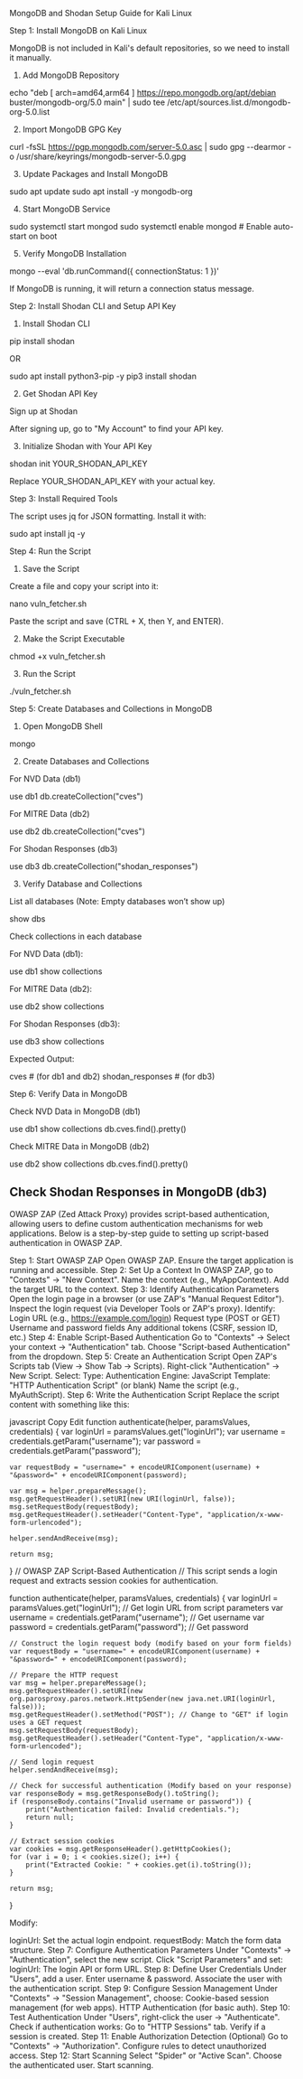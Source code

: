 MongoDB and Shodan Setup Guide for Kali Linux

Step 1: Install MongoDB on Kali Linux

MongoDB is not included in Kali's default repositories, so we need to install it manually.

1. Add MongoDB Repository

echo "deb [ arch=amd64,arm64 ] https://repo.mongodb.org/apt/debian buster/mongodb-org/5.0 main" | sudo tee /etc/apt/sources.list.d/mongodb-org-5.0.list

2. Import MongoDB GPG Key

curl -fsSL https://pgp.mongodb.com/server-5.0.asc | sudo gpg --dearmor -o /usr/share/keyrings/mongodb-server-5.0.gpg

3. Update Packages and Install MongoDB

sudo apt update
sudo apt install -y mongodb-org

4. Start MongoDB Service

sudo systemctl start mongod
sudo systemctl enable mongod  # Enable auto-start on boot

5. Verify MongoDB Installation

mongo --eval 'db.runCommand({ connectionStatus: 1 })'

If MongoDB is running, it will return a connection status message.

Step 2: Install Shodan CLI and Setup API Key

1. Install Shodan CLI

pip install shodan

OR

sudo apt install python3-pip -y
pip3 install shodan

2. Get Shodan API Key

Sign up at Shodan

After signing up, go to "My Account" to find your API key.

3. Initialize Shodan with Your API Key

shodan init YOUR_SHODAN_API_KEY

Replace YOUR_SHODAN_API_KEY with your actual key.

Step 3: Install Required Tools

The script uses jq for JSON formatting. Install it with:

sudo apt install jq -y

Step 4: Run the Script

1. Save the Script

Create a file and copy your script into it:

nano vuln_fetcher.sh

Paste the script and save (CTRL + X, then Y, and ENTER).

2. Make the Script Executable

chmod +x vuln_fetcher.sh

3. Run the Script

./vuln_fetcher.sh

Step 5: Create Databases and Collections in MongoDB

1. Open MongoDB Shell

mongo

2. Create Databases and Collections

For NVD Data (db1)

use db1
db.createCollection("cves")

For MITRE Data (db2)

use db2
db.createCollection("cves")

For Shodan Responses (db3)

use db3
db.createCollection("shodan_responses")

3. Verify Database and Collections

List all databases (Note: Empty databases won’t show up)

show dbs

Check collections in each database

For NVD Data (db1):

use db1
show collections

For MITRE Data (db2):

use db2
show collections

For Shodan Responses (db3):

use db3
show collections

Expected Output:

cves  # (for db1 and db2)
shodan_responses  # (for db3)

Step 6: Verify Data in MongoDB

Check NVD Data in MongoDB (db1)

use db1
show collections
db.cves.find().pretty()

Check MITRE Data in MongoDB (db2)

use db2
show collections
db.cves.find().pretty()

Check Shodan Responses in MongoDB (db3)
----------------------------------------------------------------------------------------------
OWASP ZAP (Zed Attack Proxy) provides script-based authentication, allowing users to define custom authentication mechanisms for web applications. Below is a step-by-step guide to setting up script-based authentication in OWASP ZAP.

Step 1: Start OWASP ZAP
Open OWASP ZAP.
Ensure the target application is running and accessible.
Step 2: Set Up a Context
In OWASP ZAP, go to "Contexts" → "New Context".
Name the context (e.g., MyAppContext).
Add the target URL to the context.
Step 3: Identify Authentication Parameters
Open the login page in a browser (or use ZAP's "Manual Request Editor").
Inspect the login request (via Developer Tools or ZAP's proxy).
Identify:
Login URL (e.g., https://example.com/login)
Request type (POST or GET)
Username and password fields
Any additional tokens (CSRF, session ID, etc.)
Step 4: Enable Script-Based Authentication
Go to "Contexts" → Select your context → "Authentication" tab.
Choose "Script-based Authentication" from the dropdown.
Step 5: Create an Authentication Script
Open ZAP's Scripts tab (View → Show Tab → Scripts).
Right-click "Authentication" → New Script.
Select:
Type: Authentication
Engine: JavaScript
Template: "HTTP Authentication Script" (or blank)
Name the script (e.g., MyAuthScript).
Step 6: Write the Authentication Script
Replace the script content with something like this:

javascript
Copy
Edit
function authenticate(helper, paramsValues, credentials) {
    var loginUrl = paramsValues.get("loginUrl");
    var username = credentials.getParam("username");
    var password = credentials.getParam("password");

    var requestBody = "username=" + encodeURIComponent(username) + "&password=" + encodeURIComponent(password);

    var msg = helper.prepareMessage();
    msg.getRequestHeader().setURI(new URI(loginUrl, false));
    msg.setRequestBody(requestBody);
    msg.getRequestHeader().setHeader("Content-Type", "application/x-www-form-urlencoded");

    helper.sendAndReceive(msg);

    return msg;
}
// OWASP ZAP Script-Based Authentication
// This script sends a login request and extracts session cookies for authentication.

function authenticate(helper, paramsValues, credentials) {
    var loginUrl = paramsValues.get("loginUrl"); // Get login URL from script parameters
    var username = credentials.getParam("username"); // Get username
    var password = credentials.getParam("password"); // Get password

    // Construct the login request body (modify based on your form fields)
    var requestBody = "username=" + encodeURIComponent(username) + "&password=" + encodeURIComponent(password);

    // Prepare the HTTP request
    var msg = helper.prepareMessage();
    msg.getRequestHeader().setURI(new org.parosproxy.paros.network.HttpSender(new java.net.URI(loginUrl, false)));
    msg.getRequestHeader().setMethod("POST"); // Change to "GET" if login uses a GET request
    msg.setRequestBody(requestBody);
    msg.getRequestHeader().setHeader("Content-Type", "application/x-www-form-urlencoded");

    // Send login request
    helper.sendAndReceive(msg);

    // Check for successful authentication (Modify based on your response)
    var responseBody = msg.getResponseBody().toString();
    if (responseBody.contains("Invalid username or password")) {
        print("Authentication failed: Invalid credentials.");
        return null;
    }

    // Extract session cookies
    var cookies = msg.getResponseHeader().getHttpCookies();
    for (var i = 0; i < cookies.size(); i++) {
        print("Extracted Cookie: " + cookies.get(i).toString());
    }

    return msg;
}

Modify:

loginUrl: Set the actual login endpoint.
requestBody: Match the form data structure.
Step 7: Configure Authentication Parameters
Under "Contexts" → "Authentication", select the new script.
Click "Script Parameters" and set:
loginUrl: The login API or form URL.
Step 8: Define User Credentials
Under "Users", add a user.
Enter username & password.
Associate the user with the authentication script.
Step 9: Configure Session Management
Under "Contexts" → "Session Management", choose:
Cookie-based session management (for web apps).
HTTP Authentication (for basic auth).
Step 10: Test Authentication
Under "Users", right-click the user → "Authenticate".
Check if authentication works:
Go to "HTTP Sessions" tab.
Verify if a session is created.
Step 11: Enable Authorization Detection (Optional)
Go to "Contexts" → "Authorization".
Configure rules to detect unauthorized access.
Step 12: Start Scanning
Select "Spider" or "Active Scan".
Choose the authenticated user.
Start scanning.
